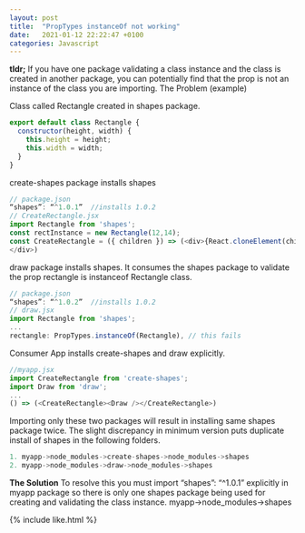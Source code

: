 ```yaml
---
layout: post
title:  "PropTypes instanceOf not working"
date:   2021-01-12 22:22:47 +0100
categories: Javascript
---
```

**tldr;**
If you have one package validating a class instance and the class is created in another package, you can potentially find that the prop is not an instance of the class you are importing.
The Problem (example)

Class called Rectangle created in shapes package.
```js
export default class Rectangle {
  constructor(height, width) {
    this.height = height;
    this.width = width;
  }
}
```

create-shapes package installs shapes
```js
// package.json
“shapes”: “^1.0.1”  //installs 1.0.2
// CreateRectangle.jsx
import Rectangle from 'shapes';
const rectInstance = new Rectangle(12,14);
const CreateRectangle = ({ children }) => (<div>{React.cloneElement(children, { rectangle: rectInstance })}
</div>)
```

draw package installs shapes.
It consumes the shapes package to validate the prop rectangle is instanceof Rectangle class.

```js
// package.json
“shapes”: “^1.0.2”  //installs 1.0.2
// draw.jsx
import Rectangle from 'shapes';
...
rectangle: PropTypes.instanceOf(Rectangle), // this fails
```

Consumer App installs create-shapes and draw explicitly.
```js
//myapp.jsx
import CreateRectangle from 'create-shapes';
import Draw from 'draw';
...
() => (<CreateRectangle><Draw /></CreateRectangle>)
```

Importing only these two packages will result in installing same shapes package twice. The slight discrepancy in minimum version puts duplicate install of shapes in the following folders.
```js
1. myapp->node_modules->create-shapes->node_modules->shapes
2. myapp->node_modules->draw->node_modules->shapes
```

**The Solution**
To resolve this you must import “shapes”: “^1.0.1” explicitly in myapp package so there is only one shapes package being used for creating and validating the class instance.
myapp->node_modules->shapes

{% include like.html %}

